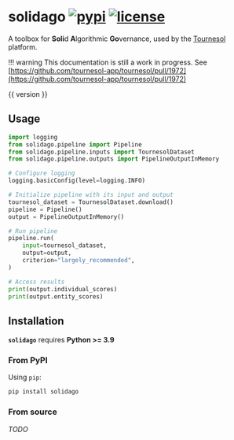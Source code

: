 # solidago [![pypi](https://img.shields.io/pypi/v/solidago.svg?color=%2334D058)](https://pypi.python.org/pypi/solidago) [![license](https://img.shields.io/pypi/l/solidago)](https://github.com/tournesol-app/tournesol/blob/main/solidago/README.md#copyright--license)

A toolbox for **Soli**d **A**lgorithmic **Go**vernance, used by the [Tournesol](https://tournesol.app) platform.

!!! warning
    This documentation is still a work in progress.
    See [https://github.com/tournesol-app/tournesol/pull/1972](https://github.com/tournesol-app/tournesol/pull/1972)

{{ version }}


## Usage

```py title="Pipeline Usage"
import logging
from solidago.pipeline import Pipeline
from solidago.pipeline.inputs import TournesolDataset
from solidago.pipeline.outputs import PipelineOutputInMemory

# Configure logging
logging.basicConfig(level=logging.INFO)

# Initialize pipeline with its input and output
tournesol_dataset = TournesolDataset.download()
pipeline = Pipeline()
output = PipelineOutputInMemory()

# Run pipeline
pipeline.run(
    input=tournesol_dataset,
    output=output,
    criterion="largely_recommended",
)

# Access results
print(output.individual_scores)
print(output.entity_scores)
```

## Installation

**`solidago`** requires **Python >= 3.9**

### From PyPI

Using `pip`:

```bash
pip install solidago
```


### From source

_TODO_
